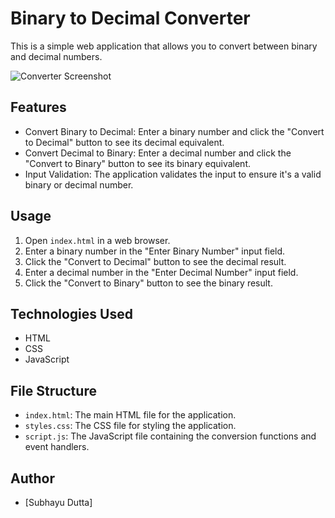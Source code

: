# Binary to Decimal Converter

This is a simple web application that allows you to convert between binary and decimal numbers.

![Converter Screenshot](binaryconv_screenshot.gif)

## Features

- Convert Binary to Decimal: Enter a binary number and click the "Convert to Decimal" button to see its decimal equivalent.
- Convert Decimal to Binary: Enter a decimal number and click the "Convert to Binary" button to see its binary equivalent.
- Input Validation: The application validates the input to ensure it's a valid binary or decimal number.

## Usage

1. Open `index.html` in a web browser.
2. Enter a binary number in the "Enter Binary Number" input field.
3. Click the "Convert to Decimal" button to see the decimal result.
4. Enter a decimal number in the "Enter Decimal Number" input field.
5. Click the "Convert to Binary" button to see the binary result.

## Technologies Used

- HTML
- CSS
- JavaScript

## File Structure

- `index.html`: The main HTML file for the application.
- `styles.css`: The CSS file for styling the application.
- `script.js`: The JavaScript file containing the conversion functions and event handlers.

## Author

- [Subhayu Dutta]

